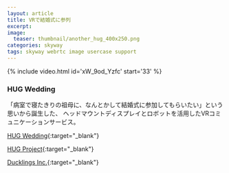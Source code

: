 ```yaml
---
layout: article
title: VRで結婚式に参列
excerpt: 
image:
  teaser: thumbnail/another_hug_400x250.png
categories: skyway
tags: skyway webrtc image usercase support
---
```


{% include video.html id='xW_9od_Yzfc' start='33' %}

### HUG Wedding

「病室で寝たきりの祖母に、なんとかして結婚式に参加してもらいたい」という思いから誕生した、
ヘッドマウントディスプレイとロボットを活用したVRコミュニケーションサービス。

[HUG Wedding](https://hugwedding.net){:target="_blank"}

[HUG Project](https://hugproject.net){:target="_blank"}

[Ducklings Inc.](https://ducklings.jp){:target="_blank"}
